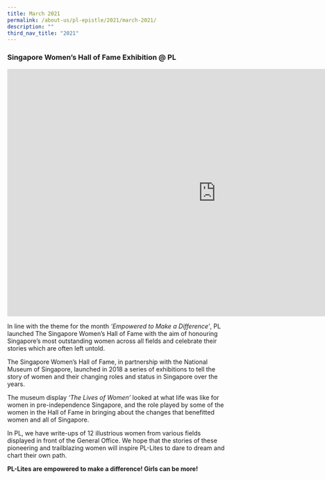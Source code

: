 ```yaml
---
title: March 2021
permalink: /about-us/pl-epistle/2021/march-2021/
description: ""
third_nav_title: "2021"
---
```

### Singapore Women’s Hall of Fame Exhibition @ PL


<iframe allowfullscreen="true" height="569" width="960" frameborder="0" src="https://docs.google.com/presentation/d/e/2PACX-1vTIGVaSG1Bm50468RwXyH0IF0UDTPHhqpoy9iaFq8ZNnbaSRyiIcNPaXki1M3VyDnAWDum23JyfkSNP/embed?start=true&amp;loop=true&amp;delayms=3000"></iframe>

In line with the theme for the month&nbsp;_‘Empowered to Make a Difference’_, PL launched The Singapore Women’s Hall of Fame with the aim of honouring Singapore’s most outstanding women across all fields and celebrate their stories which are often left untold.  
  
The Singapore Women’s Hall of Fame, in partnership with the National Museum of Singapore, launched in 2018 a series of exhibitions to tell the story of women and their changing roles and status in Singapore over the years.  
  
The museum display&nbsp;_‘The Lives of Women’_&nbsp;looked at what life was like for women in pre-independence Singapore, and the role played by some of the women in the Hall of Fame in bringing about the changes that benefitted women and all of Singapore.  
  
In PL, we have write-ups of 12 illustrious women from various fields displayed in front of the General Office. We hope that the stories of these pioneering and trailblazing women will inspire PL-Lites to dare to dream and chart their own path.  
  
**PL-Lites are empowered to make a difference! Girls can be more!**